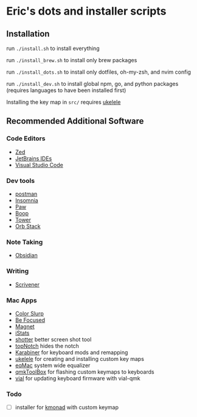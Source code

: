 # Eric's dots and installer scripts

## Installation

run `./install.sh` to install everything

run `./install_brew.sh` to install only brew packages

run `./install_dots.sh` to install only dotfiles, oh-my-zsh, and nvim config

run `./install_dev.sh` to install global npm, go, and python packages (requires languages to have been installed first)

Installing the key map in `src/` requires [ukelele](https://software.sil.org/ukelele/)

## Recommended Additional Software

### Code Editors

- [Zed](https://zed.dev/)
- [JetBrains IDEs](https://www.jetbrains.com/products/)
- [Visual Studio Code](https://code.visualstudio.com/)

### Dev tools

- [postman](https://www.postman.com/)
- [Insomnia](https://insomnia.rest/)
- [Paw](https://paw.cloud/)
- [Boop](https://boop.okat.best/)
- [Tower](https://www.git-tower.com/)
- [Orb Stack](https://orbstack.dev/)

### Note Taking

- [Obsidian](https://obsidian.md/)

### Writing

- [Scrivener](https://www.literatureandlatte.com/scrivener/overview)

### Mac Apps

- [Color Slurp](https://colorslurp.com/)
- [Be Focused](https://apps.apple.com/us/app/be-focused-focus-timer/id973130201)
- [Magnet](https://magnet.crowdcafe.com/)
- [iStats](https://bjango.com/mac/istatmenus/)
- [shotter](https://shottr.cc/) better screen shot tool
- [topNotch](https://topnotch.app/) hides the notch
- [Karabiner](https://karabiner-elements.pqrs.org/) for keyboard mods and remapping
- [ukelele](https://software.sil.org/ukelele/) for creating and installing custom key maps
- [eqMac](https://eqmac.app/) system wide equalizer
- [qmkToolBox](https://github.com/qmk/qmk_toolbox) for flashing custom keymaps to keyboards
- [vial](https://get.vial.today/) for updating keyboard firmware with vial-qmk

### Todo

- [ ] installer for [kmonad](https://github.com/kmonad/kmonad) with custom keymap
